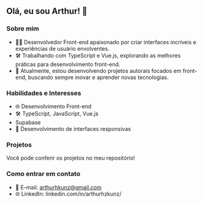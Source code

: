 ## Olá, eu sou Arthur! 👋

### Sobre mim

- 👨‍💻 Desenvolvedor Front-end apaixonado por criar interfaces incríveis e experiências de usuário envolventes.
- 🛠️ Trabalhando com TypeScript e Vue.js, explorando as melhores práticas para desenvolvimento front-end.
- 🎨 Atualmente, estou desenvolvendo projetos autorais focados em front-end, buscando sempre inovar e aprender novas tecnologias.

### Habilidades e Interesses

- 🌐 Desenvolvimento Front-end
- 🛠️ TypeScript, JavaScript, Vue.js
- Supabase
- 📱 Desenvolvimento de interfaces responsivas

### Projetos

Você pode conferir os projetos no meu repositório!

### Como entrar em contato

- 📧 E-mail: arthurhkunz@gmail.com
- 🌐 LinkedIn: linkedin.com/in/arthurhzkunz/


